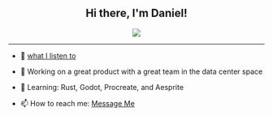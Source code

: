 <h2 align="center">Hi there, I'm Daniel!</h2>
<p align="center">
<!--  <img src="https://media.giphy.com/media/1337mjZhdNJWSY/giphy.gif"> -->
  <img src="https://media.giphy.com/media/gi84IkFRzwube/giphy.gif">
</p>

--------
<!-- // TODO: Link My Spotify with a GIF (that's what real devs do, I think) -->
- 🎸 [what I listen to](https://open.spotify.com/user/danieruryan)

- 🔭 Working on a great product with a great team in the data center space
- 🌱 Learning: Rust, Godot, Procreate, and Aesprite
<!-- - 👯 Looking to collaborate on a low-key development "tools and lifestyle" podcast. (open a PR and we'll talk) -->
<!-- - 🤔 Looking for help with building a chat application with [this](https://www.npmjs.com/package/owoify-js). -->
<!-- - 💬 Ask me about how to learn the cutting-edge web tools (ones so sharp they'll cut you....) -->
- 📫 How to reach me: [Message Me](https://twitter.com/DanielCender)
<!-- - 😄 Pronouns: ... -->
